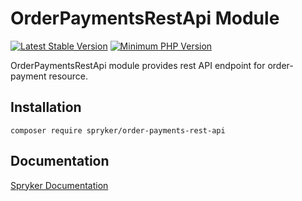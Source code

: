 # OrderPaymentsRestApi Module
[![Latest Stable Version](https://poser.pugx.org/spryker/order-payments-rest-api/v/stable.svg)](https://packagist.org/packages/spryker/order-payments-rest-api)
[![Minimum PHP Version](https://img.shields.io/badge/php-%3E%3D%207.4-8892BF.svg)](https://php.net/)

OrderPaymentsRestApi module provides rest API endpoint for order-payment resource.

## Installation

```
composer require spryker/order-payments-rest-api
```

## Documentation

[Spryker Documentation](https://documentation.spryker.com/module_guide/overview.htm)
